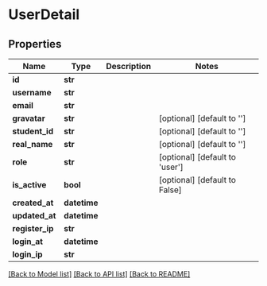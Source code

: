 # UserDetail

## Properties
Name | Type | Description | Notes
------------ | ------------- | ------------- | -------------
**id** | **str** |  | 
**username** | **str** |  | 
**email** | **str** |  | 
**gravatar** | **str** |  | [optional] [default to '']
**student_id** | **str** |  | [optional] [default to '']
**real_name** | **str** |  | [optional] [default to '']
**role** | **str** |  | [optional] [default to 'user']
**is_active** | **bool** |  | [optional] [default to False]
**created_at** | **datetime** |  | 
**updated_at** | **datetime** |  | 
**register_ip** | **str** |  | 
**login_at** | **datetime** |  | 
**login_ip** | **str** |  | 

[[Back to Model list]](../README.md#documentation-for-models) [[Back to API list]](../README.md#documentation-for-api-endpoints) [[Back to README]](../README.md)

